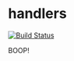 # handlers

[![Build Status](https://travis-ci.org/atomisthqa/handlers.svg?branch=master)](https://travis-ci.org/atomisthqa/handlers)

BOOP!
